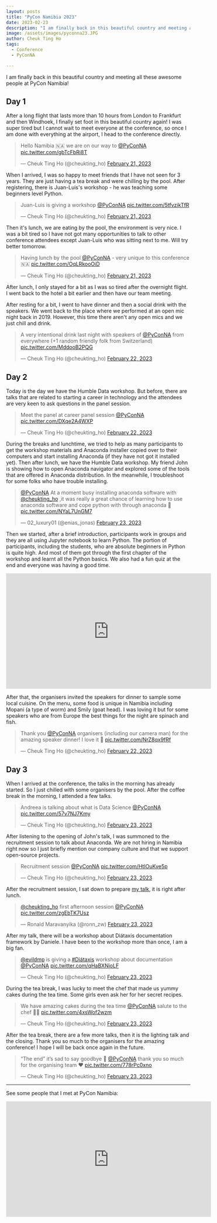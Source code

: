 ```yaml
---
layout: posts
title: "PyCon Namibia 2023"
date: 2023-02-23
description: "I am finally back in this beautiful country and meeting all these awesome people at PyCon Namibia!"
image: /assets/images/pyconna23.JPG
author: Cheuk Ting Ho
tags:
  - Conference
  - PyConNA

---
```


I am finally back in this beautiful country and meeting all these awesome people at PyCon Namibia!

## Day 1

After a long flight that lasts more than 10 hours from London to Frankfurt and then Windhoek, I finally set foot in this beautiful country again! I was super tired but I cannot wait to meet everyone at the conference, so once I am done with everything at the airport, I head to the conference directly.

<blockquote class="twitter-tweet"><p lang="en" dir="ltr">Hello Namibia 🇳🇦 we are on our way to <a href="https://twitter.com/PyConNA?ref_src=twsrc%5Etfw">@PyConNA</a> <a href="https://t.co/gbTcFbRi8T">pic.twitter.com/gbTcFbRi8T</a></p>&mdash; Cheuk Ting Ho (@cheukting_ho) <a href="https://twitter.com/cheukting_ho/status/1627963334698930176?ref_src=twsrc%5Etfw">February 21, 2023</a></blockquote> <script async src="https://platform.twitter.com/widgets.js" charset="utf-8"></script>

When I arrived, I was so happy to meet friends that I have not seen for 3 years. They are just having a tea break and were chilling by the pool. After registering, there is Juan-Luis's workshop - he was teaching some beginners level Python.

<blockquote class="twitter-tweet"><p lang="en" dir="ltr">Juan-Luis is giving a workshop <a href="https://twitter.com/PyConNA?ref_src=twsrc%5Etfw">@PyConNA</a> <a href="https://t.co/5tfvzikTfR">pic.twitter.com/5tfvzikTfR</a></p>&mdash; Cheuk Ting Ho (@cheukting_ho) <a href="https://twitter.com/cheukting_ho/status/1627976829465141249?ref_src=twsrc%5Etfw">February 21, 2023</a></blockquote> <script async src="https://platform.twitter.com/widgets.js" charset="utf-8"></script>

Then it's lunch, we are eating by the pool, the environment is very nice. I was a bit tired so I have not got many opportunities to talk to other conference attendees except Juan-Luis who was sitting next to me. Will try better tomorrow.

<blockquote class="twitter-tweet"><p lang="en" dir="ltr">Having lunch by the pool <a href="https://twitter.com/PyConNA?ref_src=twsrc%5Etfw">@PyConNA</a> - very unique to this conference 🇳🇦 <a href="https://t.co/OqLRkooOiD">pic.twitter.com/OqLRkooOiD</a></p>&mdash; Cheuk Ting Ho (@cheukting_ho) <a href="https://twitter.com/cheukting_ho/status/1628013616673726465?ref_src=twsrc%5Etfw">February 21, 2023</a></blockquote> <script async src="https://platform.twitter.com/widgets.js" charset="utf-8"></script>

After lunch, I only stayed for a bit as I was so tired after the overnight flight. I went back to the hotel a bit earlier and then have our team meeting.

After resting for a bit, I went to have dinner and then a social drink with the speakers. We went back to the place where we performed at an open mic night back in 2019. However, this time there aren't any open mics and we just chill and drink.

<blockquote class="twitter-tweet"><p lang="en" dir="ltr">A very intentional drink last night with speakers of <a href="https://twitter.com/PyConNA?ref_src=twsrc%5Etfw">@PyConNA</a> from everywhere (+1 random friendly folk from Switzerland) <a href="https://t.co/MddooB2PQG">pic.twitter.com/MddooB2PQG</a></p>&mdash; Cheuk Ting Ho (@cheukting_ho) <a href="https://twitter.com/cheukting_ho/status/1628288879672406017?ref_src=twsrc%5Etfw">February 22, 2023</a></blockquote> <script async src="https://platform.twitter.com/widgets.js" charset="utf-8"></script>

## Day 2

Today is the day we have the Humble Data workshop. But before, there are talks that are related to starting a career in technology and the attendees are very keen to ask questions in the panel session.

<blockquote class="twitter-tweet"><p lang="en" dir="ltr">Meet the panel at career panel session <a href="https://twitter.com/PyConNA?ref_src=twsrc%5Etfw">@PyConNA</a> <a href="https://t.co/DXqe2A4WXP">pic.twitter.com/DXqe2A4WXP</a></p>&mdash; Cheuk Ting Ho (@cheukting_ho) <a href="https://twitter.com/cheukting_ho/status/1628306252055846913?ref_src=twsrc%5Etfw">February 22, 2023</a></blockquote> <script async src="https://platform.twitter.com/widgets.js" charset="utf-8"></script>

During the breaks and lunchtime, we tried to help as many participants to get the workshop materials and Anaconda installer copied over to their computers and start installing Anaconda (if they have not got it installed yet). Then after lunch, we have the Humble Data workshop. My friend John is showing how to open Anaconda navigator and explored some of the tools that are offered in Anaconda distribution. In the meanwhile, I troubleshoot for some folks who have trouble installing.

<blockquote class="twitter-tweet"><p lang="en" dir="ltr"><a href="https://twitter.com/PyConNA?ref_src=twsrc%5Etfw">@PyConNA</a> At a moment busy installing anaconda software with <a href="https://twitter.com/cheukting_ho?ref_src=twsrc%5Etfw">@cheukting_ho</a> ,it was really a great chance of learning how to use anaconda software and cope python with through anaconda 🤗 <a href="https://t.co/NYaL7UnGM7">pic.twitter.com/NYaL7UnGM7</a></p>&mdash; 02_luxury01 (@enias_jonas) <a href="https://twitter.com/enias_jonas/status/1628603840097386496?ref_src=twsrc%5Etfw">February 23, 2023</a></blockquote> <script async src="https://platform.twitter.com/widgets.js" charset="utf-8"></script>

Then we started, after a brief introduction, participants work in groups and they are all using Jupyter notebook to learn Python. The portion of participants, including the students, who are absolute beginners in Python is quite high. And most of them got through the first chapter of the workshop and learnt all the Python basics. We also had a fun quiz at the end and everyone was having a good time.

<iframe width="560" height="315" src="https://www.youtube.com/embed/0UpiEoFnYOw" title="YouTube video player" frameborder="0" allow="accelerometer; autoplay; clipboard-write; encrypted-media; gyroscope; picture-in-picture" allowfullscreen></iframe>

After that, the organisers invited the speakers for dinner to sample some local cuisine. On the menu, some food is unique in Namibia including Mopani (a type of worm) and Smily (goat head). I was loving it but for some speakers who are from Europe the best things for the night are spinach and fish.

<blockquote class="twitter-tweet"><p lang="en" dir="ltr">Thank you <a href="https://twitter.com/PyConNA?ref_src=twsrc%5Etfw">@PyConNA</a> organisers (including our camera man) for the amazing speaker dinner! I love it 🥰 <a href="https://t.co/NrZ8qx9fRf">pic.twitter.com/NrZ8qx9fRf</a></p>&mdash; Cheuk Ting Ho (@cheukting_ho) <a href="https://twitter.com/cheukting_ho/status/1628508969328119810?ref_src=twsrc%5Etfw">February 22, 2023</a></blockquote> <script async src="https://platform.twitter.com/widgets.js" charset="utf-8"></script>

## Day 3

When I arrived at the conference, the talks in the morning has already started. So I just chilled with some organisers by the pool. After the coffee break in the morning, I attended a few talks.

<blockquote class="twitter-tweet"><p lang="en" dir="ltr">Andreea is talking about what is Data Science <a href="https://twitter.com/PyConNA?ref_src=twsrc%5Etfw">@PyConNA</a> <a href="https://t.co/57v7NJ7Kmy">pic.twitter.com/57v7NJ7Kmy</a></p>&mdash; Cheuk Ting Ho (@cheukting_ho) <a href="https://twitter.com/cheukting_ho/status/1628682677338402822?ref_src=twsrc%5Etfw">February 23, 2023</a></blockquote> <script async src="https://platform.twitter.com/widgets.js" charset="utf-8"></script>

After listening to the opening of John's talk, I was summoned to the recruitment session to talk about Anaconda. We are not hiring in Namibia right now so I just briefly mention our company culture and that we support open-source projects.

<blockquote class="twitter-tweet"><p lang="en" dir="ltr">Recruitment session <a href="https://twitter.com/PyConNA?ref_src=twsrc%5Etfw">@PyConNA</a> <a href="https://t.co/HtIOuKve5p">pic.twitter.com/HtIOuKve5p</a></p>&mdash; Cheuk Ting Ho (@cheukting_ho) <a href="https://twitter.com/cheukting_ho/status/1628698336512409612?ref_src=twsrc%5Etfw">February 23, 2023</a></blockquote> <script async src="https://platform.twitter.com/widgets.js" charset="utf-8"></script>

After the recruitment session, I sat down to prepare [my talk](https://youtu.be/PCohAKCn1XQ), it is right after lunch.

<blockquote class="twitter-tweet"><p lang="en" dir="ltr"><a href="https://twitter.com/cheukting_ho?ref_src=twsrc%5Etfw">@cheukting_ho</a> first afternoon session <a href="https://twitter.com/PyConNA?ref_src=twsrc%5Etfw">@PyConNA</a> <a href="https://t.co/zgEbTK7Usz">pic.twitter.com/zgEbTK7Usz</a></p>&mdash; Ronald Maravanyika (@ronn_zw) <a href="https://twitter.com/ronn_zw/status/1628728819086499842?ref_src=twsrc%5Etfw">February 23, 2023</a></blockquote> <script async src="https://platform.twitter.com/widgets.js" charset="utf-8"></script>

After my talk, there will be a workshop about Diátaxis documentation framework by Daniele. I have been to the workshop more than once, I am a big fan.

<blockquote class="twitter-tweet"><p lang="en" dir="ltr"><a href="https://twitter.com/evildmp?ref_src=twsrc%5Etfw">@evildmp</a> is giving a <a href="https://twitter.com/hashtag/Di%C3%A1taxis?src=hash&amp;ref_src=twsrc%5Etfw">#Diátaxis</a> workshop about documentation <a href="https://twitter.com/PyConNA?ref_src=twsrc%5Etfw">@PyConNA</a> <a href="https://t.co/qHaBXNjoLF">pic.twitter.com/qHaBXNjoLF</a></p>&mdash; Cheuk Ting Ho (@cheukting_ho) <a href="https://twitter.com/cheukting_ho/status/1628739699333373952?ref_src=twsrc%5Etfw">February 23, 2023</a></blockquote> <script async src="https://platform.twitter.com/widgets.js" charset="utf-8"></script>

During the tea break, I was lucky to meet the chef that made us yummy cakes during the tea time. Some girls even ask her for her secret recipes.

<blockquote class="twitter-tweet"><p lang="en" dir="ltr">We have amazing cakes during the tea time <a href="https://twitter.com/PyConNA?ref_src=twsrc%5Etfw">@PyConNA</a> salute to the chef 👩‍🍳 <a href="https://t.co/4xsWof2wzm">pic.twitter.com/4xsWof2wzm</a></p>&mdash; Cheuk Ting Ho (@cheukting_ho) <a href="https://twitter.com/cheukting_ho/status/1628749473223434240?ref_src=twsrc%5Etfw">February 23, 2023</a></blockquote> <script async src="https://platform.twitter.com/widgets.js" charset="utf-8"></script>

After the tea break, there are a few more talks, then it is the lighting talk and the closing. Thank you so much to the organisers for the amazing conference! I hope I will be back once again in the future.

<blockquote class="twitter-tweet"><p lang="en" dir="ltr">“The end” it’s sad to say goodbye 👋 <a href="https://twitter.com/PyConNA?ref_src=twsrc%5Etfw">@PyConNA</a> thank you so much for the organising team ❤️ <a href="https://t.co/778rPc0xno">pic.twitter.com/778rPc0xno</a></p>&mdash; Cheuk Ting Ho (@cheukting_ho) <a href="https://twitter.com/cheukting_ho/status/1628779805628895232?ref_src=twsrc%5Etfw">February 23, 2023</a></blockquote> <script async src="https://platform.twitter.com/widgets.js" charset="utf-8"></script>

---

See some people that I met at PyCon Namibia:

<iframe width="560" height="315" src="https://www.youtube.com/embed/JyuaLij_Tck" title="YouTube video player" frameborder="0" allow="accelerometer; autoplay; clipboard-write; encrypted-media; gyroscope; picture-in-picture" allowfullscreen></iframe>
